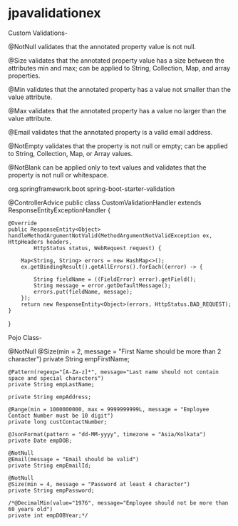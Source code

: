 # jpavalidationex

Custom Validations-

@NotNull validates that the annotated property value is not null.

@Size validates that the annotated property value has a size between the attributes min and max;
 can be applied to String, Collection, Map, and array properties.
 
@Min validates that the annotated property has a value not smaller than the value attribute.

@Max validates that the annotated property has a value no larger than the value attribute.

@Email validates that the annotated property is a valid email address.

@NotEmpty validates that the property is not null or empty; can be applied to String,
 Collection, Map, or Array values.
 
@NotBlank can be applied only to text values and validates that the property is not null or whitespace.


<dependency> 
    <groupId>org.springframework.boot</groupId> 
    <artifactId>spring-boot-starter-validation</artifactId> 
</dependency>



@ControllerAdvice
public class CustomValidationHandler extends ResponseEntityExceptionHandler {

	@Override
	public ResponseEntity<Object> handleMethodArgumentNotValid(MethodArgumentNotValidException ex, HttpHeaders headers,
			HttpStatus status, WebRequest request) {

		Map<String, String> errors = new HashMap<>();
		ex.getBindingResult().getAllErrors().forEach((error) -> {

			String fieldName = ((FieldError) error).getField();
			String message = error.getDefaultMessage();
			errors.put(fieldName, message);
		});
		return new ResponseEntity<Object>(errors, HttpStatus.BAD_REQUEST);
	}
}



Pojo Class-

@NotNull
    @Size(min = 2, message = "First Name should be more than 2 character")
    private String empFirstName;

    @Pattern(regexp="[A-Za-z]*", message="Last name should not contain space and special characters")
    private String empLastName;

    private String empAddress;
	
	@Range(min = 1000000000, max = 9999999999L, message = "Employee Contact Number must be 10 digit")
    private long custContactNumber;

    @JsonFormat(pattern = "dd-MM-yyyy", timezone = "Asia/Kolkata")
    private Date empDOB;

    @NotNull
    @Email(message = "Email should be valid")
    private String empEmailId;

    @NotNull
    @Size(min = 4, message = "Password at least 4 character")
    private String empPassword;

    /*@DecimalMin(value="1976", message="Employee should not be more than 60 years old")
    private int empDOBYear;*/